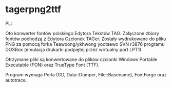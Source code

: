 # tagerpng2ttf

PL:

Oto konwerter fontów polskiego Edytora Tekstów TAG. Załączone zbiory fontów pochodzą z Edytora Czcionek TAGer. Zostały wydrukowane do pliku PNG za pomocą forka Teawoong/ykhwong yootaewo SVN r3876 programu DOSBox (emulacja drukarki podpiętej przez wirtualny port LPT1).

Otrzymane pliki są konwertowane do plików czcionki Windows Portable Executable (FON) oraz TrueType Font (TTF).

Program wymaga Perla (GD, Data::Dumper, File::Basename), FontForge oraz autotrace.

